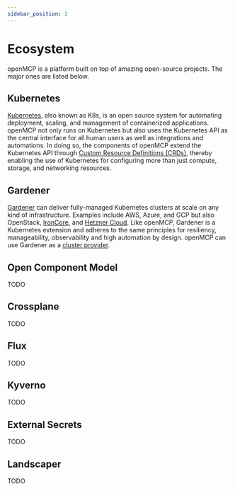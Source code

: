 ```yaml
---
sidebar_position: 2
---
```


# Ecosystem

openMCP is a platform built on top of amazing open-source projects. The major ones are listed below.

## Kubernetes

[Kubernetes](https://kubernetes.io/), also known as K8s, is an open source system for automating deployment, scaling, and management of containerized applications. openMCP not only runs on Kubernetes but also uses the Kubernetes API as the central interface for all human users as well as integrations and automations. In doing so, the components of openMCP extend the Kubernetes API through [Custom Resource Definitions (CRDs)](https://kubernetes.io/docs/concepts/extend-kubernetes/api-extension/custom-resources/), thereby enabling the use of Kubernetes for configuring more than just compute, storage, and networking resources.

## Gardener

[Gardener](https://gardener.cloud/) can deliver fully-managed Kubernetes clusters at scale on any kind of infrastructure. Examples include AWS, Azure, and GCP but also OpenStack, [IronCore](https://github.com/ironcore-dev/gardener-extension-provider-ironcore), and [Hetzner Cloud](https://github.com/23technologies/gardener-extension-provider-hcloud). Like openMCP, Gardener is a Kubernetes extension and adheres to the same principles for resiliency, manageability, observability and high automation by design. openMCP can use Gardener as a [cluster provider](concepts/cluster-provider.md).

## Open Component Model

TODO

## Crossplane

TODO

## Flux

TODO

## Kyverno

TODO

## External Secrets

TODO

## Landscaper

TODO
